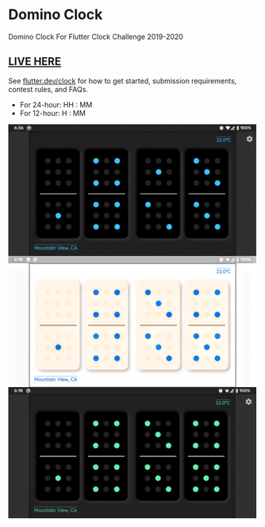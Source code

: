 # Domino Clock

Domino Clock For Flutter Clock Challenge 2019-2020

## [LIVE HERE](https://dhruvilp.github.io/flutter_clock/#/)

See [flutter.dev/clock](https://flutter.dev/clock) for how to get started, submission requirements, contest rules, and FAQs.

* For 24-hour: HH : MM
* For 12-hour: H : MM

<img align='center' src='domino_clock.gif' width='500'>

<img align='center' src='domino_light.png' width='500'>

<img align='center' src='domino_dark.png' width='500'>
